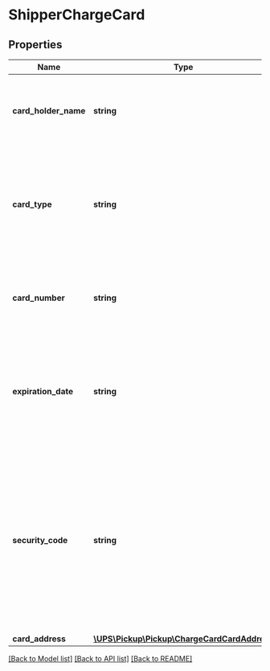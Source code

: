 # ShipperChargeCard

## Properties
Name | Type | Description | Notes
------------ | ------------- | ------------- | -------------
**card_holder_name** | **string** | Charge card holder name. If the name is not provided, defaults to \&quot;No Name Provided\&quot;. | [optional] 
**card_type** | **string** | Charge card type. Valid values: - 01 &#x3D; American Express - 03 &#x3D; Discover - 04 &#x3D; Mastercard - 06 &#x3D; VISA  Discover card Pickup country US only. | 
**card_number** | **string** | Charge card number.  For Privileged clients, this element must be tokenized card number. | 
**expiration_date** | **string** | Credit card expiration date. Format: yyyyMM yyyy &#x3D; 4 digit year, valid value current year - 10 years. MM &#x3D; 2 digit month, valid values 01-12 | 
**security_code** | **string** | Three or four digits that can be found either on top of credit card number or on the back of credit card.  Number of digits varies for different type of credit card.  Valid values are 3 or 4 digits. Security code is required if credit card information is provided. | 
**card_address** | [**\UPS\Pickup\Pickup\ChargeCardCardAddress**](ChargeCardCardAddress.md) |  | 

[[Back to Model list]](../../README.md#documentation-for-models) [[Back to API list]](../../README.md#documentation-for-api-endpoints) [[Back to README]](../../README.md)

